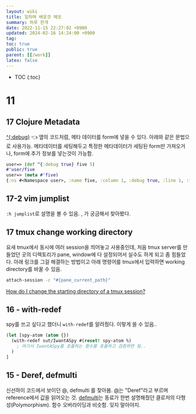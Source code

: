 ```yaml
---
layout: wiki
title: 일하며 배운것 메모
summary: 하루 한개
date: 2022-11-15 22:27:02 +0900
updated: 2024-02-16 14:24:00 +0900
tag:
toc: true
public: true
parent: [[/work]]
latex: false
---
```


* TOC
{:toc}

# 11

## 17 Clojure Metadata

[ ^{:debug}](https://clojure.org/guides/weird_characters#_and_metadata) 👈 옆의 코드처럼, 메타 데이터를 form에 넣을 수 있다. 아래와 같은 문법으로 사용가능. 메타데이터를 세팅해두고 특정한 메타데이터가 세팅된 form만 가져오거나, form에 추가 정보를 넣는것이 가능함.

```clojure
user=> (def ^{:debug true} five 5)
#'user/five
user=> (meta #'five)
{:ns #<Namespace user>, :name five, :column 1, :debug true, :line 1, :file "NO_SOURCE_PATH"}
```

## 17-2 vim jumplist

`:h jumplist`로 설명을 볼 수 있음. <C-i>, <C-o>가 궁금해서 찾아봤다.

## 17 tmux change working directory

요새 tmux에서 동시에 여러 session을 띄어놓고 사용중인데, 처음 tmux server를 만들었던 곳의 디렉토리가 pane, window에 다 설정되어서 실수도 하게 되고 좀 힘들었다. 아래 링크를 그걸 해결하는 방법이고 아래 명령어를 tmux에서 입력하면 working directory를 바꿀 수 있음.

```bash
attach-session -c "#{pane_current_path}"
```

[How do I change the starting directory of a tmux session?](https://stackoverflow.com/questions/27307815/how-do-i-change-the-starting-directory-of-a-tmux-session)

## 16 - with-redef

spy를 쓰고 싶다고 했더니 `with-redef`를 알려줬다. 이렇게 쓸 수 있음..

```clojure
(let [spy-atom (atom {})
  (with-redef sut/IwantASpy #(reset! spy-atom %)
    ; 여기서 IwantASpy를 호출하는 함수를 호출하고 검증하면 됨..
  )
]
```

## 15 - Deref, defmulti

신선하이 코드에서 보이던 @, defmulti 를 찾아봄. [@](https://clojure.org/guides/weird_characters#_deref)는 "Deref"라고 부르며 reference에서 값을 읽어오는 것.
[defmulti](https://clojure.org/about/runtime_polymorphism)는 동료가 한번 설명해줬던 클로저의 다형성(Polymorphism). 함수 오버라이딩과 비슷함. 잊지 말아야지.
